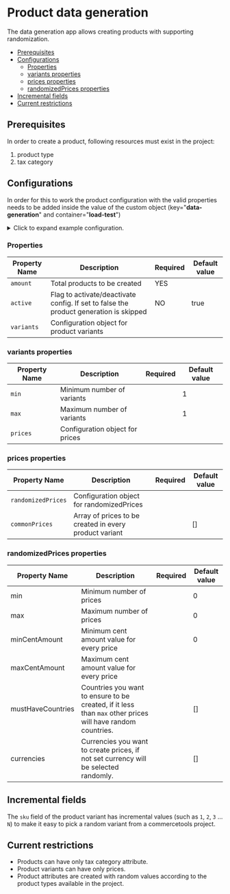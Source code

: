 # Product data generation

The data generation app allows creating products with supporting randomization.

<!-- START doctoc generated TOC please keep comment here to allow auto update -->
<!-- DON'T EDIT THIS SECTION, INSTEAD RE-RUN doctoc TO UPDATE -->

- [Prerequisites](#prerequisites)
- [Configurations](#configurations)
  - [Properties](#properties)
  - [variants properties](#variants-properties)
  - [prices properties](#prices-properties)
  - [randomizedPrices properties](#randomizedprices-properties)
- [Incremental fields](#incremental-fields)
- [Current restrictions](#current-restrictions)

<!-- END doctoc generated TOC please keep comment here to allow auto update -->

## Prerequisites

In order to create a product, following resources must exist in the project:

1. product type
1. tax category

## Configurations

In order for this to work the product configuration with the valid properties needs to be added inside the value of the custom object (key="**data-generation**" and container="**load-test**")

<details>
  <summary>Click to expand example configuration.</summary>

```json
{
  "products": {
    "amount": 100,
    "variants": {
      "max": 5,
      "min": 5,
      "prices": {
        "randomizedPrices": {
          "min": 10,
          "max": 20,
          "minCentAmount": 0,
          "maxCentAmount": 1000
        },
        "commonPrices": [
          {
            "value": {
              "type": "centPrecision",
              "currencyCode": "EUR",
              "centAmount": 0,
              "fractionDigits": 2
            },
            "country": "AT"
          }
        ]
      }
    }
  }
}
```

</details>

### Properties

| Property Name | Description                                                                           | Required | Default value |
| ------------- | ------------------------------------------------------------------------------------- | -------- | ------------- |
| `amount`      | Total products to be created                                                          | YES      |               |
| `active`      | Flag to activate/deactivate config. If set to false the product generation is skipped | NO       | true          |
| `variants`    | Configuration object for product variants                                             |          |               |

### variants properties

| Property Name | Description                     | Required | Default value |
| ------------- | ------------------------------- | -------- | ------------- |
| `min`         | Minimum number of variants      |          | 1             |
| `max`         | Maximum number of variants      |          | 1             |
| `prices`      | Configuration object for prices |          |               |

### prices properties

| Property Name      | Description                                            | Required | Default value |
| ------------------ | ------------------------------------------------------ | -------- | ------------- |
| `randomizedPrices` | Configuration object for randomizedPrices              |          |               |
| `commonPrices`     | Array of prices to be created in every product variant |          | []            |

### randomizedPrices properties

| Property Name     | Description                                                                                                | Required | Default value |
| ----------------- | ---------------------------------------------------------------------------------------------------------- | -------- | ------------- |
| min               | Minimum number of prices                                                                                   |          | 0             |
| max               | Maximum number of prices                                                                                   |          | 0             |
| minCentAmount     | Minimum cent amount value for every price                                                                  |          | 0             |
| maxCentAmount     | Maximum cent amount value for every price                                                                  |          |               |
| mustHaveCountries | Countries you want to ensure to be created, if it less than `max` other prices will have random countries. |          | []            |
| currencies        | Currencies you want to create prices, if not set currency will be selected randomly.                       |          | []            |

## Incremental fields

The `sku` field of the product variant has incremental values (such as `1`, `2`, `3` ... `N`) to make it easy to pick a random variant from a commercetools project.

## Current restrictions

- Products can have only tax category attribute.
- Product variants can have only prices.
- Product attributes are created with random values according to the product types available in the project.
